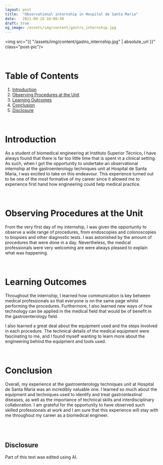 ```yaml
---
layout: post
title:  "Observational internship in Hospital de Santa Maria"
date:   2021-09-16 10:00:40
draft: true
og_image: /assets/img/content/gastro_internship.jpg
---
```


<img src="{{ "/assets/img/content/gastro_internship.jpg" | absolute_url }}" class="post-pic"/>

<br />


# Table of Contents
1. [Introduction](#Introduction)
2. [Observing Procedures at the Unit](#Observing-Procedures-at-the-Unit)
3. [Learning Outcomes](#Learning_Outcomes)
4. [Conclusion](#Conclusion)
4. [Disclosure](#Disclosure)

<br />

# Introduction

As a student of biomedical engineering at Instituto Superior Técnico, I have always found that there is far too little time that is spent in a clinical setting. As such, when I got the opportunity to undertake an observational internship at the gastroenterology techniques unit at Hospital de Santa Maria, I was excited to take on this endeavour. This experience turned out to be one of the most formative of my career since it allowed me to experience first hand how engineering could help medical practice.

<br />

# Observing Procedures at the Unit

From the very first day of my internship, I was given the opportunity to observe a wide range of procedures, from endoscopies and colonoscopies to biopsies and other diagnostic tests. I was astonished by the amount of procedures that were done in a day. Nevertheless, the medical professionals were very welcoming are were always pleased to explain what was happening.


<br />

# Learning Outcomes

Throughout the internship, I learned how communication is key between medical professionals so that everyone is on the same page whilst performing the procedures. Furthermore, I also learned new ways of how technology can be applied in the medical field that would be of benefit in the gastroenterology field.

I also learned a great deal about the equipment used and the steps involved in each procedure. The technical details of the medical equipment were fascinating to me, and I found myself wanting to learn more about the engineering behind the equipment and tools used.

<br />

# Conclusion

Overall, my experience at the gastroenterology techniques unit at Hospital de Santa Maria was an incredibly valuable one. I learned so much about the equipment and techniques used to identify and treat gastrointestinal diseases, as well as the importance of technical skills and interdisciplinary collaboration. I am grateful for the opportunity to have observed such skilled professionals at work and I am sure that this experience will stay with me throughout my career as a biomedical engineer.

<br /><br />

## Disclosure
Part of this text was edited using AI.